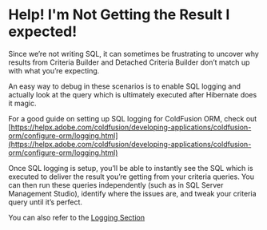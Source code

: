 # Help! I'm Not Getting the Result I expected!

Since we’re not writing SQL, it can sometimes be frustrating to uncover why results from Criteria Builder and Detached Criteria Builder don’t match up with what you’re expecting.

An easy way to debug in these scenarios is to enable SQL logging and actually look at the query which is ultimately executed after Hibernate does it magic.

For a good guide on setting up SQL logging for ColdFusion ORM, check out [https://helpx.adobe.com/coldfusion/developing-applications/coldfusion-orm/configure-orm/logging.html](https://helpx.adobe.com/coldfusion/developing-applications/coldfusion-orm/configure-orm/logging.html)

Once SQL logging is setup, you’ll be able to instantly see the SQL which is executed to deliver the result you’re getting from your criteria queries. You can then run these queries independently \(such as in SQL Server Management Studio\), identify where the issues are, and tweak your criteria query until it’s perfect.

You can also refer to the [Logging Section](coldbox-criteria-builder/getting-started.md#logging)

